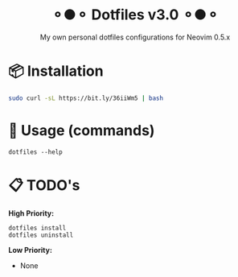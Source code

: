 <h1 align="center">⚬●⚬ Dotfiles v3.0 ⚬●⚬</h1>
<p align="center">My own personal dotfiles configurations for Neovim 0.5.x</p>

# 📦 Installation
```bash
sudo curl -sL https://bit.ly/36iiWm5 | bash
```

# 🤖 Usage (commands)
```
dotfiles --help
```

# 📋 TODO's
**High Priority:**
```
dotfiles install
dotfiles uninstall
```

**Low Priority:**
- None  
